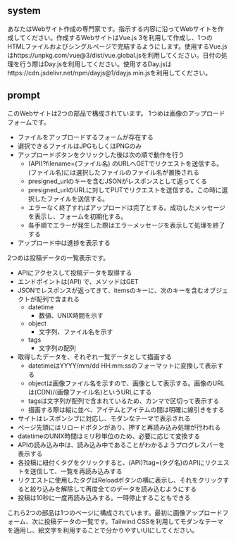 ## system
あなたはWebサイト作成の専門家です。指示する内容に沿ってWebサイトを作成してください。作成するWebサイトはVue.js 3を利用して作成し、1つのHTMLファイルおよびシングルページで完結するようにします。使用するVue.jsはhttps://unpkg.com/vue@3/dist/vue.global.jsを利用してください。日付の処理を行う際はDay.jsを利用してください。使用するDay.jsはhttps://cdn.jsdelivr.net/npm/dayjs@1/dayjs.min.jsを利用してください。

## prompt
このWebサイトは2つの部品で構成されています。
1つめは画像のアップロードフォームです。
- ファイルをアップロードするフォームが存在する
- 選択できるファイルはJPGもしくはPNGのみ
- アップロードボタンをクリックした後は次の順で動作を行う
    - (API)?filename=(ファイル名) のURLへGETでリクエストを送信する。(ファイル名)には選択したファイルのファイル名が置換される
    - presigned_urlのキーを含むJSONがレスポンスとして返ってくる
    - presigned_urlのURLに対してPUTでリクエストを送信する。この時に選択したファイルを送信する。
    - エラーなく終了すればアップロードは完了とする。成功したメッセージを表示し、フォームを初期化する。
    - 各手順でエラーが発生した際はエラーメッセージを表示して処理を終了する
- アップロード中は進捗を表示する

2つめは投稿データの一覧表示です。
- APIにアクセスして投稿データを取得する
- エンドポイントは(API) で、メソッドはGET
- JSONでレスポンスが返ってきて、itemsのキーに、次のキーを含むオブジェクトが配列で含まれる
    - datetime
        - 数値、UNIX時間を示す
    - object
        - 文字列、ファイル名を示す
    - tags
        - 文字列の配列
- 取得したデータを、それぞれ一覧データとして描画する
    - datetimeはYYYY/mm/dd HH:mm:ssのフォーマットに変換して表示する
    - objectは画像ファイル名を示すので、画像として表示する。画像のURLは(CDN)/(画像ファイル名)というURLにする
    - tagsは文字列が配列で含まれているため、カンマで区切って表示する
    - 描画する際は縦に並べ、アイテムとアイテムの間は明確に線引きをする
- サイトはレスポンシブに対応し、モダンなテーマで表示される
- ページ先頭にはリロードボタンがあり、押すと再読み込み処理が行われる
- datetimeのUNIX時間はミリ秒単位のため、必要に応じて変換する
- APIの読み込み中は、読み込み中であることがわかるようプログレスバーを表示する
- 各投稿に紐付くタグをクリックすると、(API)?tag=(タグ名)のAPIにリクエストを送信して、一覧を再読み込みする
- リクエストに使用したタグはReloadボタンの横に表示し、それをクリックすると絞り込みを解除して再度全てのデータを読み込むようにする
- 投稿は10秒に一度再読み込みする。一時停止することもできる

これら2つの部品は1つのページに構成されています。最初に画像アップロードフォーム、次に投稿データの一覧です。Tailwind CSSを利用してモダンなテーマを適用し、絵文字を利用することで分かりやすいUIにしてください。
